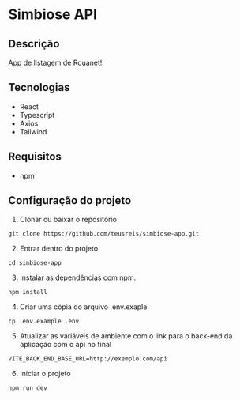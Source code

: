 # Simbiose API

## Descrição

App de listagem de Rouanet!

## Tecnologias

- React
- Typescript
- Axios
- Tailwind

## Requisitos

-   npm

## Configuração do projeto

1. Clonar ou baixar o repositório
```
git clone https://github.com/teusreis/simbiose-app.git
```
2. Entrar dentro do projeto
```
cd simbiose-app
```

3. Instalar as dependências com npm.

```
npm install
```

4. Criar uma cópia do arquivo .env.exaple

```
cp .env.example .env
```

5. Atualizar as variáveis de ambiente com o link para o back-end da aplicação com o api no final

```
VITE_BACK_END_BASE_URL=http://exemplo.com/api
```

6. Iniciar o projeto

```
npm run dev
```
